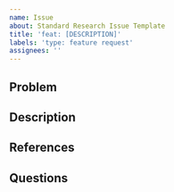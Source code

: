 ```yaml
---
name: Issue
about: Standard Research Issue Template
title: 'feat: [DESCRIPTION]'
labels: 'type: feature request'
assignees: ''
---
```


## Problem


## Description


## References


## Questions
